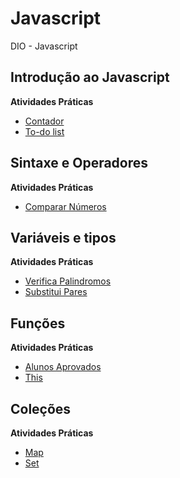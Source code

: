 # Javascript

DIO - Javascript

## Introdução ao Javascript

**Atividades Práticas**

- [Contador](introducao-javascript/contador)
- [To-do list](introducao-javascript/desafio-to-do-list)

## Sintaxe e Operadores

**Atividades Práticas**

- [Comparar Números](sintaxe-operadores/)

## Variáveis e tipos

**Atividades Práticas**
- [Verifica Palindromos](variaveis-tipos)
- [Substitui Pares](variaveis-tipos)

## Funções

**Atividades Práticas**
- [Alunos Aprovados](funcoes)
- [This](funcoes)

## Coleções

**Atividades Práticas**
- [Map](colecoes)
- [Set](colecoes)